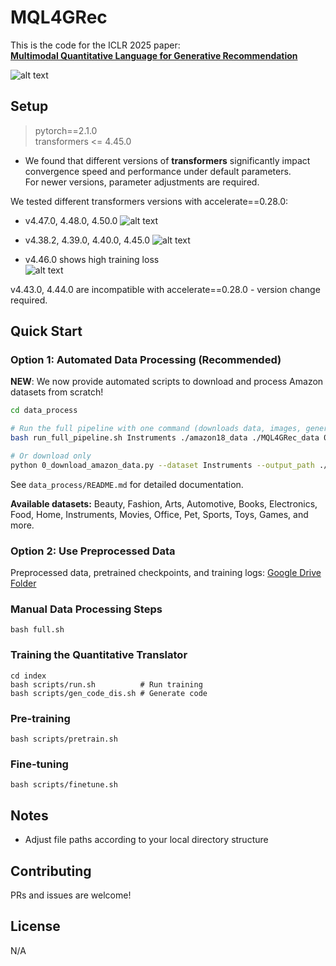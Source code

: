 # MQL4GRec

This is the code for the ICLR 2025 paper:  
[**Multimodal Quantitative Language for Generative Recommendation**](https://openreview.net/pdf?id=v7YrIjpkTF)

![alt text](figures/framework.png)

## Setup

> pytorch==2.1.0  
transformers <= 4.45.0  

- We found that different versions of **transformers** significantly impact convergence speed and performance under default parameters.  
For newer versions, parameter adjustments are required.

We tested different transformers versions with accelerate==0.28.0:  
- v4.47.0, 4.48.0, 4.50.0
![alt text](figures/2.png)  

- v4.38.2, 4.39.0, 4.40.0, 4.45.0
![alt text](figures/3.png)  

- v4.46.0 shows high training loss  
![alt text](figures/1.png)  

v4.43.0, 4.44.0 are incompatible with accelerate==0.28.0 - version change required.

## Quick Start

### Option 1: Automated Data Processing (Recommended)

**NEW**: We now provide automated scripts to download and process Amazon datasets from scratch!

```bash
cd data_process

# Run the full pipeline with one command (downloads data, images, generates embeddings)
bash run_full_pipeline.sh Instruments ./amazon18_data ./MQL4GRec_data 0

# Or download only
python 0_download_amazon_data.py --dataset Instruments --output_path ./amazon18_data
```

See `data_process/README.md` for detailed documentation.

**Available datasets:** Beauty, Fashion, Arts, Automotive, Books, Electronics, Food, Home, Instruments, Movies, Office, Pet, Sports, Toys, Games, and more.

### Option 2: Use Preprocessed Data

Preprocessed data, pretrained checkpoints, and training logs:
[Google Drive Folder](https://drive.google.com/drive/folders/1eewycbcAJ95atmF_V3bNchPIFDSw_TQC)

### Manual Data Processing Steps
```
bash full.sh
```

### Training the Quantitative Translator
```
cd index
bash scripts/run.sh          # Run training  
bash scripts/gen_code_dis.sh # Generate code  
```

### Pre-training
```
bash scripts/pretrain.sh
```

### Fine-tuning
```
bash scripts/finetune.sh
```

## Notes  
- Adjust file paths according to your local directory structure  

## Contributing  
PRs and issues are welcome!  

## License  
N/A  
